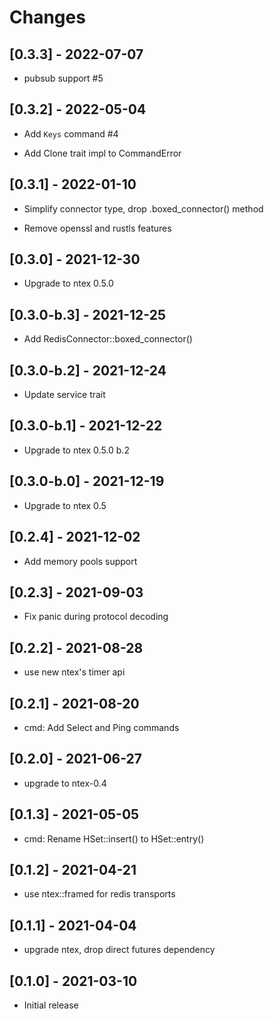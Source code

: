 # Changes

## [0.3.3] - 2022-07-07

* pubsub support #5

## [0.3.2] - 2022-05-04

* Add `Keys` command #4

* Add Clone trait impl to CommandError

## [0.3.1] - 2022-01-10

* Simplify connector type, drop .boxed_connector() method

* Remove openssl and rustls features

## [0.3.0] - 2021-12-30

* Upgrade to ntex 0.5.0

## [0.3.0-b.3] - 2021-12-25

* Add RedisConnector::boxed_connector()

## [0.3.0-b.2] - 2021-12-24

* Update service trait

## [0.3.0-b.1] - 2021-12-22

* Upgrade to ntex 0.5.0 b.2

## [0.3.0-b.0] - 2021-12-19

* Upgrade to ntex 0.5

## [0.2.4] - 2021-12-02

* Add memory pools support

## [0.2.3] - 2021-09-03

* Fix panic during protocol decoding

## [0.2.2] - 2021-08-28

* use new ntex's timer api

## [0.2.1] - 2021-08-20

* cmd: Add Select and Ping commands

## [0.2.0] - 2021-06-27

* upgrade to ntex-0.4

## [0.1.3] - 2021-05-05

* cmd: Rename HSet::insert() to HSet::entry()

## [0.1.2] - 2021-04-21

* use ntex::framed for redis transports

## [0.1.1] - 2021-04-04

* upgrade ntex, drop direct futures dependency

## [0.1.0] - 2021-03-10

* Initial release
